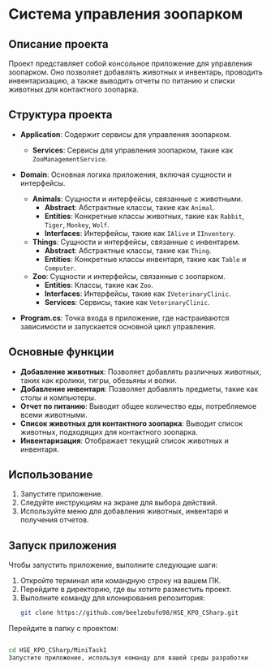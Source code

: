 # Система управления зоопарком

## Описание проекта

Проект представляет собой консольное приложение для управления зоопарком. Оно позволяет добавлять животных и инвентарь, проводить инвентаризацию, а также выводить отчеты по питанию и списки животных для контактного зоопарка.

## Структура проекта

- **Application**: Содержит сервисы для управления зоопарком.
  - **Services**: Сервисы для управления зоопарком, такие как `ZooManagementService`.
  
- **Domain**: Основная логика приложения, включая сущности и интерфейсы.
  - **Animals**: Сущности и интерфейсы, связанные с животными.
    - **Abstract**: Абстрактные классы, такие как `Animal`.
    - **Entities**: Конкретные классы животных, такие как `Rabbit`, `Tiger`, `Monkey`, `Wolf`.
    - **Interfaces**: Интерфейсы, такие как `IAlive` и `IInventory`.
  - **Things**: Сущности и интерфейсы, связанные с инвентарем.
    - **Abstract**: Абстрактные классы, такие как `Thing`.
    - **Entities**: Конкретные классы инвентаря, такие как `Table` и `Computer`.
  - **Zoo**: Сущности и интерфейсы, связанные с зоопарком.
    - **Entities**: Классы, такие как `Zoo`.
    - **Interfaces**: Интерфейсы, такие как `IVeterinaryClinic`.
    - **Services**: Сервисы, такие как `VeterinaryClinic`.

- **Program.cs**: Точка входа в приложение, где настраиваются зависимости и запускается основной цикл управления.

## Основные функции

- **Добавление животных**: Позволяет добавлять различных животных, таких как кролики, тигры, обезьяны и волки.
- **Добавление инвентаря**: Позволяет добавлять предметы, такие как столы и компьютеры.
- **Отчет по питанию**: Выводит общее количество еды, потребляемое всеми животными.
- **Список животных для контактного зоопарка**: Выводит список животных, подходящих для контактного зоопарка.
- **Инвентаризация**: Отображает текущий список животных и инвентаря.

## Использование

1. Запустите приложение.
2. Следуйте инструкциям на экране для выбора действий.
3. Используйте меню для добавления животных, инвентаря и получения отчетов.

## Запуск приложения

Чтобы запустить приложение, выполните следующие шаги:

1. Откройте терминал или командную строку на вашем ПК.
2. Перейдите в директорию, где вы хотите разместить проект.
3. Выполните команду для клонирования репозитория:
   ```bash
   git clone https://github.com/beelzebufo98/HSE_KPO_CSharp.git
Перейдите в папку с проектом: 
   ```bash
   
   cd HSE_KPO_CSharp/MiniTask1
Запустите приложение, используя команду для вашей среды разработки

